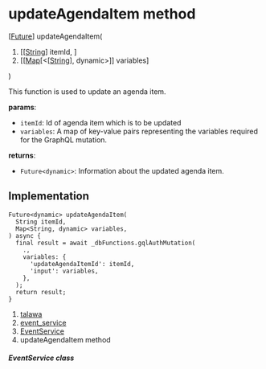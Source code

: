
<div>

# updateAgendaItem method

</div>


[[Future](https://api.flutter.dev/flutter/dart-core/Future-class.html)]
updateAgendaItem(

1.  [[[String](https://api.flutter.dev/flutter/dart-core/String-class.md)]
    itemId, ]
2.  [[[Map](https://api.flutter.dev/flutter/dart-core/Map-class.html)[\<[[String](https://api.flutter.dev/flutter/dart-core/String-class.html)],
    dynamic\>]]
    variables]

)



This function is used to update an agenda item.

**params**:

-   `itemId`: Id of agenda item which is to be updated
-   `variables`: A map of key-value pairs representing the variables
    required for the GraphQL mutation.

**returns**:

-   `Future<dynamic>`: Information about the updated agenda item.



## Implementation

``` language-dart
Future<dynamic> updateAgendaItem(
  String itemId,
  Map<String, dynamic> variables,
) async {
  final result = await _dbFunctions.gqlAuthMutation(
    .,
    variables: {
      'updateAgendaItemId': itemId,
      'input': variables,
    },
  );
  return result;
}
```







1.  [talawa](../../index.md)
2.  [event_service](../../services_event_service/)
3.  [EventService](../../services_event_service/EventService-class.md)
4.  updateAgendaItem method

##### EventService class








